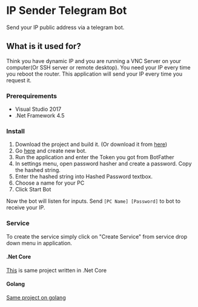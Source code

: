 # IP Sender Telegram Bot
Send your IP public address via a telegram bot.
## What is it used for?
Think you have dynamic IP and you are running a VNC Server on your computer(Or SSH server or remote desktop). You need your IP every time you reboot the router. This application will send your IP every time you request it.
### Prerequirements
- Visual Studio 2017
- .Net Framework 4.5
### Install

1. Download the project and build it. (Or download it from [here](https://github.com/HirbodBehnam/IP-Sender/releases))
2. Go [here](https://t.me/BotFather) and create new bot.
3. Run the application and enter the Token you got from BotFather
4. In settings menu, open password hasher and create a password. Copy the hashed string.
5. Enter the hashed string into Hashed Password textbox.
6. Choose a name for your PC
7. Click Start Bot

Now the bot will listen for inputs. Send `[PC Name] [Password]` to bot to receive your IP.
### Service
To create the service simply click on "Create Service" from service drop down menu in application.

#### .Net Core
[This](https://github.com/HirbodBehnam/IP-Sender-Net-Core) is same project written in .Net Core

#### Golang
[Same project on golang](https://github.com/HirbodBehnam/IP-Sender-Go)
